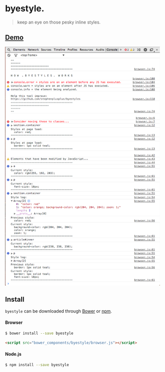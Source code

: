 # byestyle.
> keep an eye on those pesky inline styles.


## [Demo](http://stephenplusplus.github.io/byestyle)
![](example.png)


## Install
`byestyle` can be downloaded through [Bower](http://bower.io) or [npm](http://npmjs.org).

#### Browser
```bash
$ bower install --save byestyle
```
```html
<script src="bower_components/byestyle/browser.js"></script>
```

#### Node.js
```bash
$ npm install --save byestyle
```
